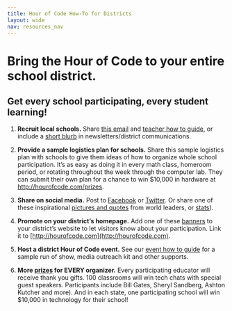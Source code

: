 ```yaml
---
title: Hour of Code How-To for Districts
layout: wide
nav: resources_nav
---
```


# Bring the Hour of Code to your entire school district.

## Get every school participating, every student learning!

1. **Recruit local schools.** Share <a href="<%= hoc_uri('/resources#sample-emails') %>">this email</a> and <a href="<%= hoc_uri('/resources/how-to') %>">teacher how to guide</a>, or include a <a href="<%= hoc_uri('/resources/stats') %>">short blurb</a> in newsletters/district communications. 

2. **Provide a sample logistics plan for schools.** Share this sample logistics plan with schools to give them ideas of how to organize whole school participation. It’s as easy as doing it in every math class, homeroom period, or rotating throughout the week through the computer lab. They can submit their own plan for a chance to win $10,000 in hardware at <a href="<%= hoc_uri('/prizes') %>">http://hourofcode.com/prizes</a>.

3. **Share on social media.** Post to [Facebook](https://www.facebook.com/sharer/sharer.php?u=http%3A%2F%2Fhourofcode.com%2Fus) or [Twitter](https://twitter.com/intent/tweet?url=http%3A%2F%2Fhourofcode.com&text=I%27m%20participating%20in%20this%20year%27s%20%23HourOfCode%2C%20are%20you%3F%20%40codeorg&original_referer=https%3A%2F%2Fwww.google.com%2Furl%3Fq%3Dhttps%253A%252F%252Ftwitter.com%252Fshare%253Fhashtags%253D%2526amp%253Brelated%253Dcodeorg%2526amp%253Btext%253DI%252527m%252Bparticipating%252Bin%252Bthis%252Byear%252527s%252B%252523HourOfCode%25252C%252Bare%252Byou%25253F%252B%252540codeorg%2526amp%253Burl%253Dhttp%25253A%25252F%25252Fhourofcode.com%26sa%3DD%26sntz%3D1%26usg%3DAFQjCNE1GLTUbKZfMlEh9Aj5w0iswz6PYQ&related=codeorg&hashtags=). Or share one of these inspirational <a href="<%= hoc_uri('/resources#social') %>">pictures and quotes</a> from world leaders, or <a href="<%= hoc_uri('/resources/stats') %>">stats</a>). 

4. **Promote on your district’s homepage.** Add one of these <a href="<%= hoc_uri('/resources#banners') %>">banners</a> to your district’s website to let visitors know about your participation. Link it to [http://hourofcode.com](http://hourofcode.com). 

5. **Host a district Hour of Code event.** See our <a href="<%= hoc_uri('/resources/how-to-events') %>">event how to guide</a> for a sample run of show, media outreach kit and other supports. 

6. **More <a href="<%= hoc_uri('/prizes') %>">prizes</a> for EVERY organizer.** Every participating educator will receive thank you gifts. 100 classrooms will win tech chats with special guest speakers. Participants include Bill Gates, Sheryl Sandberg, Ashton Kutcher and more). And in each state, one participating school will win $10,000 in technology for their school! 
